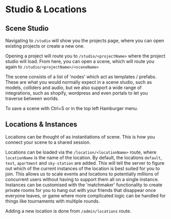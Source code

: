 # Studio & Locations

## Scene Studio

Navigating to `/studio` will show you the projects page, where you can open existing projects or create a new one.

Opening a project will route you to `/studio/<projectName>` where the project studio will load. From here, you can open a scene, which will route you again to `/studio/<projectName>/<sceneName>`

The scene consists of a list of 'nodes' which act as templates / prefabs. These are what you would normally expect in a scene studio, such as models, colliders and audio, but we also support a wide range of integrations, such as shopify, wordpress and even portals to let you traverse between worlds.

To save a scene with Ctrl+S or in the top left Hamburger menu.

## Locations & Instances

Locations can be thought of as instantiations of scene. This is how you connect your scene to a shared session.

Locations can be loaded via the `/location/<locationName>` route, where `locationName` is the name of the location. By default, the locations `default`, `test`, `apartment` and `sky-station` are added. This will tell the server to figure out which of the current instances of the location is best suited for you to join. This allows us to scale events and locations to potentially millions of concurrent users without having to support them all on a single instance. Instances can be customised with the 'matchmaker' functionality to create private rooms for you to hang out with your friends that disappear once everyone leaves, or game where more complicated logic can be handled for things like tournaments with multiple rounds.

Adding a new location is done from `/admin/locations` route.
